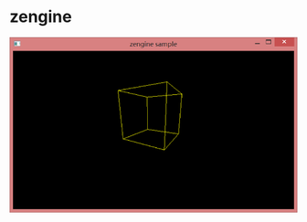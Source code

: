 # zengine


![image{80x80}](https://github.com/zouxiaohang/zengine/blob/master/zengine/screenshots/cube.png)
